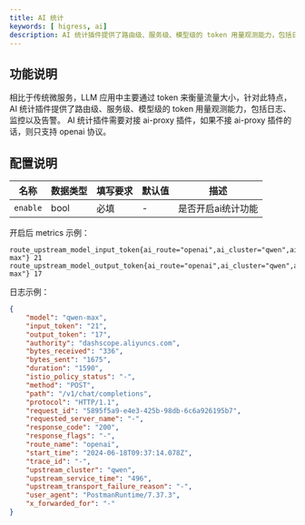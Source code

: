 ```yaml
---
title: AI 统计
keywords: [ higress, ai]
description: AI 统计插件提供了路由级、服务级、模型级的 token 用量观测能力，包括日志、监控以及告警。
---
```


## 功能说明

相比于传统微服务，LLM 应用中主要通过 token 来衡量流量大小，针对此特点，AI 统计插件提供了路由级、服务级、模型级的 token 用量观测能力，包括日志、监控以及告警。 AI 统计插件需要对接 ai-proxy 插件，如果不接 ai-proxy 插件的话，则只支持 openai 协议。

## 配置说明

| 名称         | 数据类型   | 填写要求 | 默认值 | 描述               |
|------------|--------|------|-----|------------------|
| `enable` | bool | 必填   | -   | 是否开启ai统计功能 |

开启后 metrics 示例：
```
route_upstream_model_input_token{ai_route="openai",ai_cluster="qwen",ai_model="qwen-max"} 21
route_upstream_model_output_token{ai_route="openai",ai_cluster="qwen",ai_model="qwen-max"} 17
```

日志示例：

```json
{
    "model": "qwen-max",
    "input_token": "21",
    "output_token": "17",
    "authority": "dashscope.aliyuncs.com",
    "bytes_received": "336",
    "bytes_sent": "1675",
    "duration": "1590",
    "istio_policy_status": "-",
    "method": "POST",
    "path": "/v1/chat/completions",
    "protocol": "HTTP/1.1",
    "request_id": "5895f5a9-e4e3-425b-98db-6c6a926195b7",
    "requested_server_name": "-",
    "response_code": "200",
    "response_flags": "-",
    "route_name": "openai",
    "start_time": "2024-06-18T09:37:14.078Z",
    "trace_id": "-",
    "upstream_cluster": "qwen",
    "upstream_service_time": "496",
    "upstream_transport_failure_reason": "-",
    "user_agent": "PostmanRuntime/7.37.3",
    "x_forwarded_for": "-"
}
```
